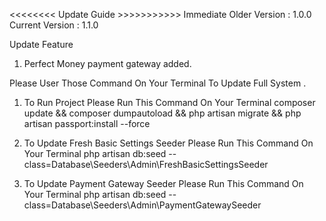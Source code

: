 <<<<<<<< Update Guide >>>>>>>>>>>
Immediate Older Version : 1.0.0
Current Version : 1.1.0

Update Feature
1. Perfect Money payment gateway added.

Please User Those Command On Your Terminal To Update Full System
.
1. To Run Project Please Run This Command On Your Terminal
    composer update && composer dumpautoload  && php artisan migrate && php artisan passport:install --force

2. To Update Fresh Basic Settings Seeder Please Run This Command On Your Terminal
    php artisan db:seed --class=Database\\Seeders\\Admin\\FreshBasicSettingsSeeder

3. To Update Payment Gateway Seeder Please Run This Command On Your Terminal
    php artisan db:seed --class=Database\\Seeders\\Admin\\PaymentGatewaySeeder